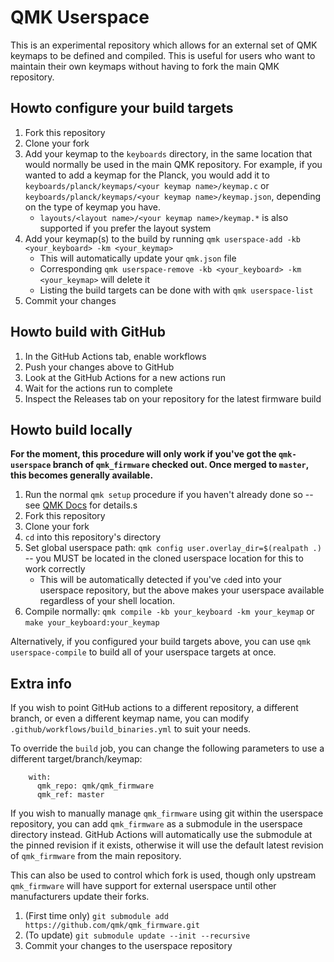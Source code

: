# QMK Userspace

This is an experimental repository which allows for an external set of QMK keymaps to be defined and compiled. This is useful for users who want to maintain their own keymaps without having to fork the main QMK repository.

## Howto configure your build targets

1. Fork this repository
1. Clone your fork
1. Add your keymap to the `keyboards` directory, in the same location that would normally be used in the main QMK repository. For example, if you wanted to add a keymap for the Planck, you would add it to `keyboards/planck/keymaps/<your keymap name>/keymap.c` or `keyboards/planck/keymaps/<your keymap name>/keymap.json`, depending on the type of keymap you have.
    * `layouts/<layout name>/<your keymap name>/keymap.*` is also supported if you prefer the layout system
1. Add your keymap(s) to the build by running `qmk userspace-add -kb <your_keyboard> -km <your_keymap>`
    * This will automatically update your `qmk.json` file
    * Corresponding `qmk userspace-remove -kb <your_keyboard> -km <your_keymap>` will delete it
    * Listing the build targets can be done with with `qmk userspace-list`
1. Commit your changes


## Howto build with GitHub

1. In the GitHub Actions tab, enable workflows
1. Push your changes above to GitHub
1. Look at the GitHub Actions for a new actions run
1. Wait for the actions run to complete
1. Inspect the Releases tab on your repository for the latest firmware build

## Howto build locally

**For the moment, this procedure will only work if you've got the `qmk-userspace` branch of `qmk_firmware` checked out. Once merged to `master`, this becomes generally available.**

1. Run the normal `qmk setup` procedure if you haven't already done so -- see [QMK Docs](https://docs.qmk.fm/#/newbs) for details.s
1. Fork this repository
1. Clone your fork
1. `cd` into this repository's directory
1. Set global userspace path: `qmk config user.overlay_dir=$(realpath .)` -- you MUST be located in the cloned userspace location for this to work correctly
    * This will be automatically detected if you've `cd`ed into your userspace repository, but the above makes your userspace available regardless of your shell location.
1. Compile normally: `qmk compile -kb your_keyboard -km your_keymap` or `make your_keyboard:your_keymap`

Alternatively, if you configured your build targets above, you can use `qmk userspace-compile` to build all of your userspace targets at once.

## Extra info

If you wish to point GitHub actions to a different repository, a different branch, or even a different keymap name, you can modify `.github/workflows/build_binaries.yml` to suit your needs.

To override the `build` job, you can change the following parameters to use a different target/branch/keymap:
```
    with:
      qmk_repo: qmk/qmk_firmware
      qmk_ref: master
```

If you wish to manually manage `qmk_firmware` using git within the userspace repository, you can add `qmk_firmware` as a submodule in the userspace directory instead. GitHub Actions will automatically use the submodule at the pinned revision if it exists, otherwise it will use the default latest revision of `qmk_firmware` from the main repository.

This can also be used to control which fork is used, though only upstream `qmk_firmware` will have support for external userspace until other manufacturers update their forks.

1. (First time only) `git submodule add https://github.com/qmk/qmk_firmware.git`
1. (To update) `git submodule update --init --recursive`
1. Commit your changes to the userspace repository